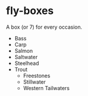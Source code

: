 fly-boxes
=========

A box (or 7) for every occasion.

- Bass
- Carp
- Salmon
- Saltwater
- Steelhead
- Trout
  - Freestones
  - Stillwater
  - Western Tailwaters
